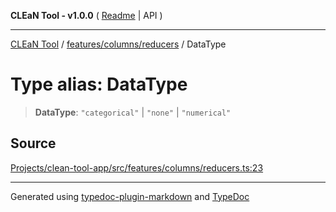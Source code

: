 **CLEaN Tool - v1.0.0** ( [Readme](../../../../README.md) \| API )

***

[CLEaN Tool](../../../../modules.md) / [features/columns/reducers](../README.md) / DataType

# Type alias: DataType

> **DataType**: `"categorical"` \| `"none"` \| `"numerical"`

## Source

[Projects/clean-tool-app/src/features/columns/reducers.ts:23](https://github.com/yuckyh/clean-tool-app/)

***

Generated using [typedoc-plugin-markdown](https://www.npmjs.com/package/typedoc-plugin-markdown) and [TypeDoc](https://typedoc.org/)
